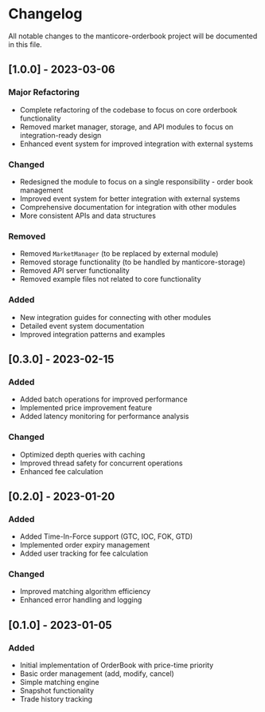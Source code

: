 # Changelog

All notable changes to the manticore-orderbook project will be documented in this file.

## [1.0.0] - 2023-03-06

### Major Refactoring

- Complete refactoring of the codebase to focus on core orderbook functionality
- Removed market manager, storage, and API modules to focus on integration-ready design
- Enhanced event system for improved integration with external systems

### Changed

- Redesigned the module to focus on a single responsibility - order book management
- Improved event system for better integration with external systems
- Comprehensive documentation for integration with other modules
- More consistent APIs and data structures

### Removed

- Removed `MarketManager` (to be replaced by external module)
- Removed storage functionality (to be handled by manticore-storage)
- Removed API server functionality
- Removed example files not related to core functionality

### Added

- New integration guides for connecting with other modules
- Detailed event system documentation
- Improved integration patterns and examples

## [0.3.0] - 2023-02-15

### Added

- Added batch operations for improved performance
- Implemented price improvement feature
- Added latency monitoring for performance analysis

### Changed

- Optimized depth queries with caching
- Improved thread safety for concurrent operations
- Enhanced fee calculation

## [0.2.0] - 2023-01-20

### Added

- Added Time-In-Force support (GTC, IOC, FOK, GTD)
- Implemented order expiry management
- Added user tracking for fee calculation

### Changed

- Improved matching algorithm efficiency
- Enhanced error handling and logging

## [0.1.0] - 2023-01-05

### Added

- Initial implementation of OrderBook with price-time priority
- Basic order management (add, modify, cancel)
- Simple matching engine
- Snapshot functionality
- Trade history tracking 